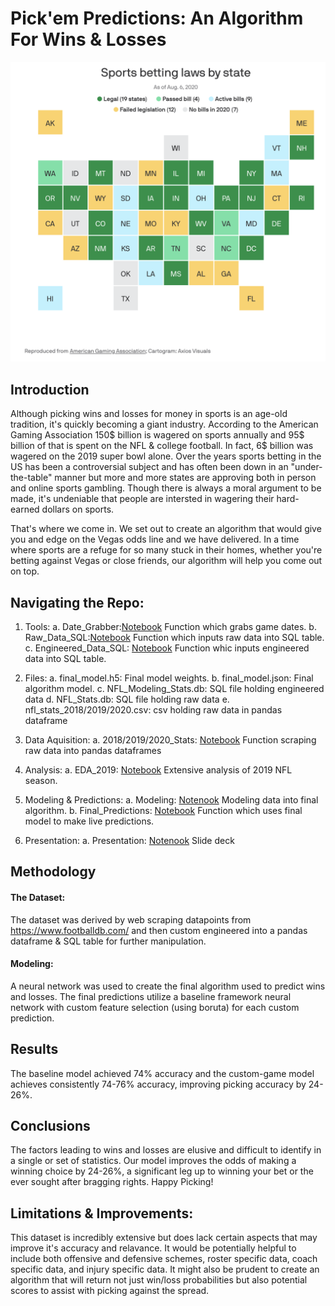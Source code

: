 # Pick'em Predictions: An Algorithm For Wins & Losses
![Sports_Betting](Sports_Betting.jpg)

## Introduction

Although picking wins and losses for money in sports is an age-old tradition, it's quickly becoming a giant industry. According to the American Gaming Association 150$ billion is wagered on sports annually and 95$ billion of that is spent on the NFL & college football. In fact, 6$ billion was wagered on the 2019 super bowl alone. Over the years sports betting in the US has been a controversial subject and has often been down in an "under-the-table" manner but more and more states are approving both in person and online sports gambling. Though there is always a moral argument to be made, it's undeniable that people are intersted in wagering their hard-earned dollars on sports.

That's where we come in. We set out to create an algorithm that would give you and edge on the Vegas odds line and we have delivered. In a time where sports are a refuge for so many stuck in their homes, whether you're betting against Vegas or close friends, our algorithm will help you come out on top.

## Navigating the Repo:

1. Tools:
    a. Date_Grabber:[Notebook]() Function which grabs game dates.
    b. Raw_Data_SQL:[Notebook]() Function which inputs raw data into SQL table.
    c. Engineered_Data_SQL: [Notebook]() Function whic inputs engineered data into SQL table.

2. Files:
    a. final_model.h5: Final model weights.
    b. final_model.json: Final algorithm model.
    c. NFL_Modeling_Stats.db: SQL file holding engineered data
    d. NFL_Stats.db: SQL file holding raw data
    e. nfl_stats_2018/2019/2020.csv: csv holding raw data in pandas dataframe

4. Data Aquisition:
    a. 2018/2019/2020_Stats: [Notebook]() Function scraping raw data into pandas dataframes

3. Analysis:
    a. EDA_2019: [Notebook]() Extensive analysis of 2019 NFL season.

4. Modeling & Predictions:
    a. Modeling: [Notenook]() Modeling data into final algorithm.
    b. Final_Predictions: [Notebook]() Function which uses final model to make live predictions.

5. Presentation:
    a. Presentation: [Notenook]() Slide deck

## Methodology

#### The Dataset:

The dataset was derived by web scraping datapoints from https://www.footballdb.com/ and then custom engineered into a pandas dataframe & SQL table for further manipulation.

#### Modeling:

A neural network was used to create the final algorithm used to predict wins and losses. The final predictions utilize a baseline framework neural network with custom feature selection (using boruta) for each custom prediction.

## Results

The baseline model achieved 74% accuracy and the custom-game model achieves consistently 74-76% accuracy, improving picking accuracy by 24-26%.

## Conclusions

The factors leading to wins and losses are elusive and difficult to identify in a single or set of statistics. Our model improves the odds of making a winning choice by 24-26%, a significant leg up to winning your bet or the ever sought after bragging rights. Happy Picking!

## Limitations & Improvements:

This dataset is incredibly extensive but does lack certain aspects that may improve it's accuracy and relavance. It would be potentially helpful to include both offensive and defensive schemes, roster specific data, coach specific data, and injury specific data. It might also be prudent to create an algorithm that will return not just win/loss probabilities but also potential scores to assist with picking against the spread.



